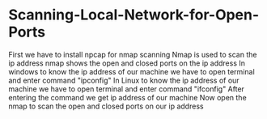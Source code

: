 # Scanning-Local-Network-for-Open-Ports
First we have to install npcap for nmap scanning 
Nmap is used to scan the ip address
nmap shows the open and closed ports on the ip address 
In windows to know the ip address of our machine we have to open terminal and enter command "ipconfig"
In Linux to know the ip address of our machine we have to open terminal and enter command "ifconfig"
After entering the command we get ip address of our machine 
Now open the nmap to scan the open and closed ports on our ip address

